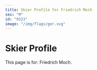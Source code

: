 ```yaml
---
title: Skier Profile for Friedrich Moch
sex: "M"
id: "9323"
image: "/img/flags/ger.svg" 
---
```


# Skier Profile

This page is for: Friedrich Moch.
    